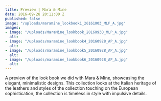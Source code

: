 ```yaml
---
title: Preview | Mara & Mine
date: 2016-09-28 20:11:00 Z
published: false
image: "/uploads/maramine_lookbook1_20161003_MLP_A.jpg"
images:
- image: "/uploads/MaraMine_lookbook_20160930_MLP_A.jpg"
  alt: 
- image: "/uploads/maramine_lookbook4_20160928_AP_A.jpg"
  alt: 
- image: "/uploads/maramine_lookbook5_20160928_AP_A.jpg"
  alt: 
- image: "/uploads/maramine_lookbook6_20160928_AP_A.jpg"
  alt: 
---
```


A preview of the look book we did with Mara & Mine, showcasing the elegant, minimalistic designs. This collection looks at the Italian heritage of the leathers and styles of the collection touching on the European sophistication, the collection is timeless in style with impulsive details.